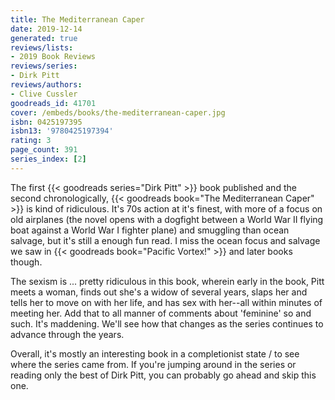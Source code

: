 ```yaml
---
title: The Mediterranean Caper
date: 2019-12-14
generated: true
reviews/lists:
- 2019 Book Reviews
reviews/series:
- Dirk Pitt
reviews/authors:
- Clive Cussler
goodreads_id: 41701
cover: /embeds/books/the-mediterranean-caper.jpg
isbn: 0425197395
isbn13: '9780425197394'
rating: 3
page_count: 391
series_index: [2]
---
```

The first {{< goodreads series="Dirk Pitt" >}} book published and the second chronologically, {{< goodreads book="The Mediterranean Caper" >}} is kind of ridiculous. It's 70s action at it's finest, with more of a focus on old airplanes (the novel opens with a dogfight between a World War II flying boat against a World War I fighter plane) and smuggling than ocean salvage, but it's still a enough fun read. I miss the ocean focus and salvage we saw in {{< goodreads book="Pacific Vortex!" >}} and later books though.  

The sexism is ... pretty ridiculous in this book, wherein early in the book, Pitt meets a woman, finds out she's a widow of several years, slaps her and tells her to move on with her life, and has sex with her--all within minutes of meeting her. Add that to all manner of comments about 'feminine' so and such. It's maddening. We'll see how that changes as the series continues to advance through the years.  

<!--more-->

Overall, it's mostly an interesting book in a completionist state / to see where the series came from. If you're jumping around in the series or reading only the best of Dirk Pitt, you can probably go ahead and skip this one.